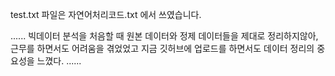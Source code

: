 test.txt 파일은 자연어처리코드.txt 에서 쓰였습니다.


......
빅데이터 분석을 처음할 때
원본 데이터와 정제 데이터들을 제대로 정리하지않아,
근무를 하면서도 어려움을 겪었었고
지금 깃허브에 업로드를 하면서도 데이터 정리의 중요성을 느꼈다.
......
